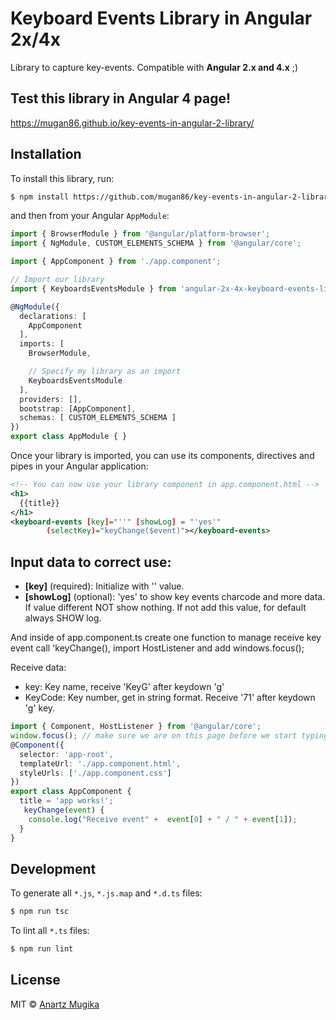 # Keyboard Events Library in Angular 2x/4x

Library to capture key-events. Compatible with **Angular 2.x and 4.x** ;)

## Test this library in Angular 4 page!

https://mugan86.github.io/key-events-in-angular-2-library/

## Installation

To install this library, run:

```bash
$ npm install https://github.com/mugan86/key-events-in-angular-2-library.git#v0.3.0 --save
```

and then from your Angular `AppModule`:

```typescript
import { BrowserModule } from '@angular/platform-browser';
import { NgModule, CUSTOM_ELEMENTS_SCHEMA } from '@angular/core';

import { AppComponent } from './app.component';

// Import our library
import { KeyboardsEventsModule } from 'angular-2x-4x-keyboard-events-library';

@NgModule({
  declarations: [
    AppComponent
  ],
  imports: [
    BrowserModule,

    // Specify my library as an import
    KeyboardsEventsModule
  ],
  providers: [],
  bootstrap: [AppComponent],
  schemas: [ CUSTOM_ELEMENTS_SCHEMA ]
})
export class AppModule { }
```

Once your library is imported, you can use its components, directives and pipes in your Angular application:

```xml
<!-- You can now use your library component in app.component.html -->
<h1>
  {{title}}
</h1>
<keyboard-events [key]="''" [showLog] = "'yes'"
        (selectKey)="keyChange($event)"></keyboard-events>
```

## Input data to correct use:

* **[key]** (required): Initialize with '' value.
* **[showLog]** (optional): 'yes' to show key events charcode and more data. If value different NOT show nothing. If not add this value, for default always SHOW log.

And inside of app.component.ts create one function to manage receive key event call 'keyChange(), import HostListener and add windows.focus();

Receive data:

* key: Key name, receive 'KeyG' after keydown 'g'
* KeyCode: Key number, get in string format. Receive '71' after keydown 'g' key.
```ts
import { Component, HostListener } from '@angular/core';
window.focus(); // make sure we are on this page before we start typing
@Component({
  selector: 'app-root',
  templateUrl: './app.component.html',
  styleUrls: ['./app.component.css']
})
export class AppComponent {
  title = 'app works!';
   keyChange(event) {
    console.log("Receive event" +  event[0] + " / " + event[1]);
  }
}
```

## Development

To generate all `*.js`, `*.js.map` and `*.d.ts` files:

```bash
$ npm run tsc
```

To lint all `*.ts` files:

```bash
$ npm run lint
```

## License

MIT © [Anartz Mugika](mailto:mugan86@gmail.com)
